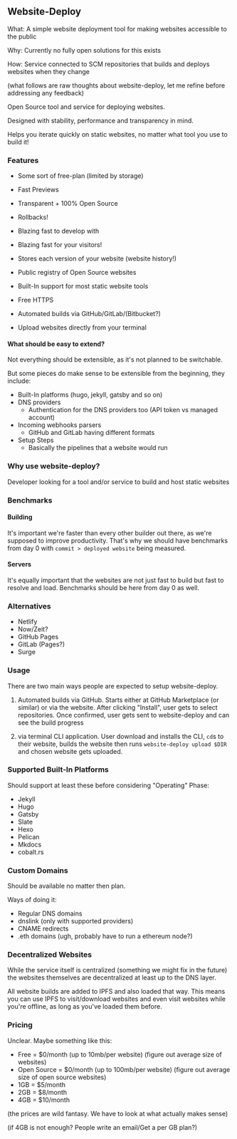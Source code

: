## Website-Deploy

What: A simple website deployment tool for making websites accessible to the public

Why: Currently no fully open solutions for this exists

How: Service connected to SCM repositories that builds and deploys websites when they change

(what follows are raw thoughts about website-deploy, let me refine before addressing any feedback)

Open Source tool and service for deploying websites.

Designed with stability, performance and transparency in mind.

Helps you iterate quickly on static websites, no matter what tool you use to build it!

### Features

- Some sort of free-plan (limited by storage)
- Fast Previews
- Transparent + 100% Open Source
- Rollbacks!
- Blazing fast to develop with
- Blazing fast for your visitors!
- Stores each version of your website (website history!)
- Public registry of Open Source websites
- Built-In support for most static website tools
- Free HTTPS

- Automated builds via GitHub/GitLab/(Bitbucket?)
- Upload websites directly from your terminal

#### What should be easy to extend?

Not everything should be extensible, as it's not planned to be switchable.

But some pieces do make sense to be extensible from the beginning, they include:

- Built-In platforms (hugo, jekyll, gatsby and so on)
- DNS providers
  - Authentication for the DNS providers too (API token vs managed account)
- Incoming webhooks parsers
  - GitHub and GitLab having different formats
- Setup Steps
  - Basically the pipelines that a website would run

### Why use website-deploy?

Developer looking for a tool and/or service to build and host static websites

### Benchmarks

#### Building

It's important we're faster than every other builder out there, as we're supposed
to improve productivity. That's why we should have benchmarks from day 0 with
`commit > deployed website` being measured.

#### Servers

It's equally important that the websites are not just fast to build but fast to
resolve and load. Benchmarks should be here from day 0 as well.

### Alternatives

- Netlify
- Now/Zeit?
- GitHub Pages
- GitLab (Pages?)
- Surge

### Usage

There are two main ways people are expected to setup website-deploy.

1) Automated builds via GitHub. Starts either at GitHub Marketplace (or similar)
   or via the website. After clicking "Install", user gets to select repositories.
   Once confirmed, user gets sent to website-deploy and can see the build progress

2) via terminal CLI application. User download and installs the CLI, `cd`s to
   their website, builds the website then runs `website-deploy upload $DIR` and
   chosen website gets uploaded.

### Supported Built-In Platforms

Should support at least these before considering "Operating" Phase:

- Jekyll
- Hugo
- Gatsby
- Slate
- Hexo
- Pelican
- Mkdocs
- cobalt.rs

### Custom Domains

Should be available no matter then plan.

Ways of doing it:

- Regular DNS domains
- dnslink (only with supported providers)
- CNAME redirects
- .eth domains (ugh, probably have to run a ethereum node?)

### Decentralized Websites

While the service itself is centralized (something we might fix in the future)
the websites themselves are decentralized at least up to the DNS layer.

All website builds are added to IPFS and also loaded that way. This means you
can use IPFS to visit/download websites and even visit websites while you're
offline, as long as you've loaded them before.

### Pricing

Unclear. Maybe something like this:

- Free = $0/month (up to 10mb/per website) (figure out average size of websites)
- Open Source = $0/month (up to 100mb/per website) (figure out average size of open source websites)
- 1GB = $5/month
- 2GB = $8/month
- 4GB = $10/month

(the prices are wild fantasy. We have to look at what actually makes sense)

(if 4GB is not enough? People write an email/Get a per GB plan?)
